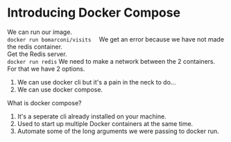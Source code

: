 # Introducing Docker Compose
We can run our image.  
```docker run bomarconi/visits  ```
We get an error because we have not made the redis container.  
Get the Redis server.  
```docker run redis```
We need to make a network between the 2 containers. For that we have 2 options.  
1. We can use docker cli but it's a pain in the neck to do...
2. We can use docker compose.

What is docker compose?  
1. It's a seperate cli already installed on your machine.  
2. Used to start up multiple Docker containers at the same time.  
3. Automate some of the long arguments we were passing to docker run.  
